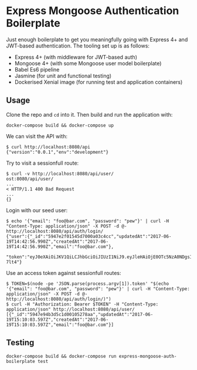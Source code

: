 Express Mongoose Authentication Boilerplate
==========

Just enough boilerplate to get you meaningfully going with Express 4+ and JWT-based authentication. The tooling set up is as follows:
 * Express 4+ (with middleware for JWT-based auth)
 * Mongoose 4+ (with some Mongoose user model boilerplate)
 * Babel Es6 pipeline
 * Jasmine (for unit and functional testing)
 * Dockerised Xenial image (for running test and application containers)

## Usage

Clone the repo and `cd` into it. Then build and run the application with:

```
docker-compose build && docker-compose up
```

We can visit the API with:

```
$ curl http://localhost:8080/api
{"version":"0.0.1","env":"development"}
```

Try to visit a sessionfull route:
```
$ curl -v http://localhost:8080/api/user/
ost:8080/api/user/
...
< HTTP/1.1 400 Bad Request
...
{}
```

Login with our seed user:

```
$ echo '{"email": "foo@bar.com", "password": "pew"}' | curl -H "Content-Type: application/json" -X POST -d @- http://localhost:8080/api/auth/login/
{"user":{"_id":"5947e2f01545d7000a03c4cc","updatedAt":"2017-06-19T14:42:56.990Z","createdAt":"2017-06-19T14:42:56.990Z","email":"foo@bar.com"},
 "token":"eyJ0eXAiOiJKV1QiLCJhbGciOiJIUzI1NiJ9.eyJleHAiOjE0OTc5NzA0NDgsImlhdCI6MTQ5Nzg4NDA0OCwic3ViIjoiNTk0N2UyZjAxNTQ1ZDcwMDBhMDNjNGNjIn0.epdYYLColsB5eycZizSQ3Qp4pmscAywwDA80kw-7lt4"}
```

Use an access token against sessionfull routes:

```
$ TOKEN=$(node -pe 'JSON.parse(process.argv[1]).token' "$(echo '{"email": "foo@bar.com", "password": "pew"}' | curl -H "Content-Type: application/json" -X POST -d @- http://localhost:8080/api/auth/login/)")
$ curl -H "Authorization: Bearer $TOKEN" -H "Content-Type: application/json" http://localhost:8080/api/user/
[{"_id":"5947e94b3d5c1d00105278aa","updatedAt":"2017-06-19T15:10:03.597Z","createdAt":"2017-06-19T15:10:03.597Z","email":"foo@bar.com"}]
```



## Testing

```
docker-compose build && docker-compose run express-mongoose-auth-boilerplate test
```
